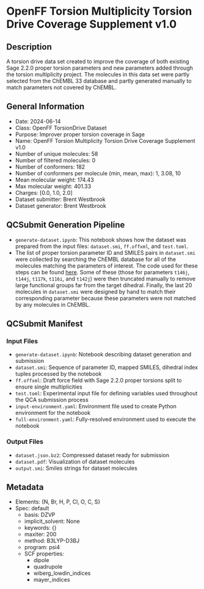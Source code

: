 # OpenFF Torsion Multiplicity Torsion Drive Coverage Supplement v1.0

## Description
A torsion drive data set created to improve the coverage of both existing Sage
2.2.0 proper torsion parameters and new parameters added through the torsion
multiplicity project. The molecules in this data set were partly selected from
the ChEMBL 33 database and partly generated manually to match parameters not
covered by ChEMBL.

## General Information

* Date: 2024-06-14
* Class: OpenFF TorsionDrive Dataset
* Purpose: Improver proper torsion coverage in Sage
* Name: OpenFF Torsion Multiplicity Torsion Drive Coverage Supplement v1.0
* Number of unique molecules: 58
* Number of filtered molecules: 0
* Number of conformers: 182
* Number of conformers per molecule (min, mean, max): 1, 3.08, 10
* Mean molecular weight: 174.43
* Max molecular weight: 401.33
* Charges: [0.0, 1.0, 2.0]
* Dataset submitter: Brent Westbrook
* Dataset generator: Brent Westbrook

## QCSubmit Generation Pipeline

* `generate-dataset.ipynb`: This notebook shows how the dataset was prepared
  from the input files: `dataset.smi`, `ff.offxml`, and `test.toml`.
* The list of proper torsion parameter ID and SMILES pairs in `dataset.smi` were
  collected by searching the ChEMBL database for all of the molecules matching
  the parameters of interest. The code used for these steps can be found
  [here][frag]. Some of these (those for parameters `t146j`, `t144j`, `t117k`,
  `t116i`, and `t142j`) were then truncated manually to remove large functional
  groups far from the target dihedral. Finally, the last 20 molecules in
  `dataset.smi` were designed by hand to match their corresponding parameter
  because these parameters were not matched by any molecules in ChEMBL.

## QCSubmit Manifest

### Input Files
* `generate-dataset.ipynb`: Notebook describing dataset generation and submission
* `dataset.smi`: Sequence of parameter ID, mapped SMILES, dihedral index tuples processed by the notebook
* `ff.offxml`: Draft force field with Sage 2.2.0 proper torsions split to ensure single multiplicities
* `test.toml`: Experimental input file for defining variables used throughout the QCA submission process
* `input-environment.yaml`: Environment file used to create Python environment for the notebook
* `full-environment.yaml`: Fully-resolved environment used to execute the notebook

### Output Files
* `dataset.json.bz2`: Compressed dataset ready for submission
* `dataset.pdf`: Visualization of dataset molecules
* `output.smi`: Smiles strings for dataset molecules

## Metadata
* Elements: {N, Br, H, P, Cl, O, C, S}
* Spec: default
	* basis: DZVP
	* implicit_solvent: None
	* keywords: {}
	* maxiter: 200
	* method: B3LYP-D3BJ
	* program: psi4
	* SCF properties:
		* dipole
		* quadrupole
		* wiberg_lowdin_indices
		* mayer_indices

<!-- References -->
[frag]: https://github.com/ntBre/valence-fitting/tree/c1e98fb20e7a4c9622ff031d8b23fb0b1846be7d/02_curate-data/frag
